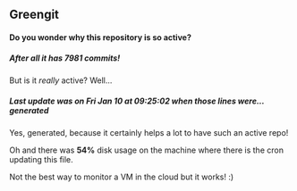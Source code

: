 ## Greengit

#### Do you wonder why this repository is so active?

##### After all it has 7981 commits!

But is it *really* active? Well...

##### Last update was on Fri Jan 10 at 09:25:02 when those lines were... generated

Yes, generated, because it certainly helps a lot to have such an active repo!

Oh and there was **54%** disk usage on the machine
where there is the cron updating this file.

Not the best way to monitor a VM in the cloud but it works! :)
